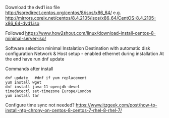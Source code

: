 
Download the dvd1 iso file http://isoredirect.centos.org/centos/8/isos/x86_64/
e.g. http://mirrors.coreix.net/centos/8.4.2105/isos/x86_64/CentOS-8.4.2105-x86_64-dvd1.iso

Followed https://www.how2shout.com/linux/download-install-centos-8-minimal-server-iso/

Software selection minimal
Instalation Destination with automatic disk configuration
Network & Host setup - enabled ethernet during installation
At the end have run dnf update


Commands after install
```
dnf update   #dnf if yum replacement 
yum install wget
dnf install java-11-openjdk-devel
timedatectl set-timezone Europe/London
yum install tar
```

Configure time sync not needed? https://www.itzgeek.com/post/how-to-install-ntp-chrony-on-centos-8-centos-7-rhel-8-rhel-7/
